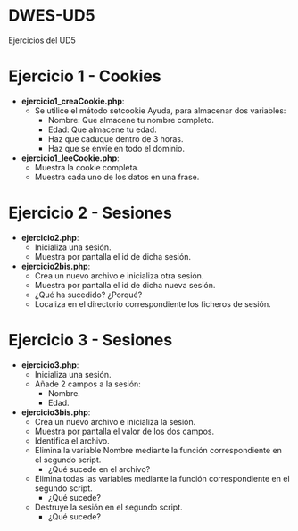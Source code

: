 # DWES-UD5
Ejercicios del UD5

# Ejercicio 1 - Cookies
 - **ejercicio1_creaCookie.php**:
   - Se utilice el método setcookie Ayuda, para almacenar dos variables:
     - Nombre: Que almacene tu nombre completo.
     - Edad: Que almacene tu edad.
     - Haz que caduque dentro de 3 horas.
     - Haz que se envíe en todo el dominio.
 - **ejercicio1_leeCookie.php**:
   - Muestra la cookie completa.
   - Muestra cada uno de los datos en una frase.

# Ejercicio 2 - Sesiones
 - **ejercicio2.php**:
   - Inicializa una sesión.
   - Muestra por pantalla el id de dicha sesión.
 - **ejercicio2bis.php**:
   - Crea un nuevo archivo e inicializa otra sesión.
   - Muestra por pantalla el id de dicha nueva sesión.
   - ¿Qué ha sucedido? ¿Porqué?
   - Localiza en el directorio correspondiente los ficheros de sesión.

# Ejercicio 3 - Sesiones
 - **ejercicio3.php**:
   - Inicializa una sesión.
   - Añade 2 campos a la sesión:
     - Nombre.
     - Edad.
 - **ejercicio3bis.php**:
   - Crea un nuevo archivo e inicializa la sesión.
   - Muestra por pantalla el valor de los dos campos.
   - Identifica el archivo.
   - Elimina la variable Nombre mediante la función correspondiente en el segundo script.
     - ¿Qué sucede en el archivo?
   - Elimina todas las variables mediante la función correspondiente en el segundo script.
     - ¿Qué sucede?
   - Destruye la sesión en el segundo script.
     - ¿Qué sucede?

